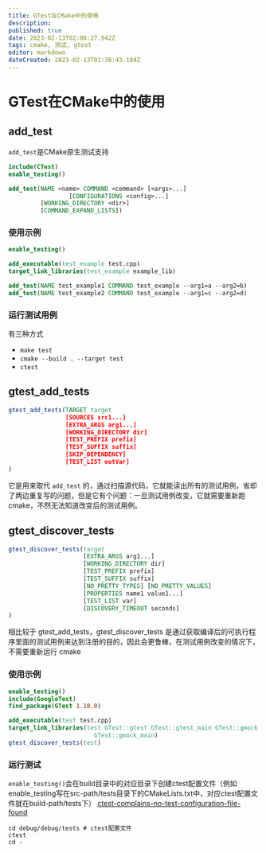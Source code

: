 ```yaml
---
title: GTest在CMake中的使用
description: 
published: true
date: 2023-02-13T02:08:27.942Z
tags: cmake, 测试, gtest
editor: markdown
dateCreated: 2023-02-13T01:38:43.184Z
---
```


# GTest在CMake中的使用
## add_test
`add_test`是CMake原生测试支持
```cmake
include(CTest)
enable_testing()

add_test(NAME <name> COMMAND <command> [<args>...]
				 [CONFIGURATIONS <config>...]
         [WORKING_DIRECTORY <dir>]
         [COMMAND_EXPAND_LISTS])
```
### 使用示例
```cmake
enable_testing()

add_executable(test_example test.cpp)
target_link_libraries(test_example example_lib)

add_test(NAME test_example1 COMMAND test_example --arg1=a --arg2=b)
add_test(NAME test_example2 COMMAND test_example --arg1=c --arg2=d)
```
### 运行测试用例
有三种方式
- `make test`
- `cmake --build . --target test`
- `ctest`

## gtest_add_tests

```cmake
gtest_add_tests(TARGET target
                [SOURCES src1...]
                [EXTRA_ARGS arg1...]
                [WORKING_DIRECTORY dir]
                [TEST_PREFIX prefix]
                [TEST_SUFFIX suffix]
                [SKIP_DEPENDENCY]
                [TEST_LIST outVar]
)
```
它是用来取代 `add_test` 的，通过扫描源代码，它就能读出所有的测试用例，省却了两边重复写的问题，但是它有个问题：一旦测试用例改变，它就需要重新跑 cmake，不然无法知道改变后的测试用例。

## gtest_discover_tests

```cmake
gtest_discover_tests(target
                     [EXTRA_ARGS arg1...]
                     [WORKING_DIRECTORY dir]
                     [TEST_PREFIX prefix]
                     [TEST_SUFFIX suffix]
                     [NO_PRETTY_TYPES] [NO_PRETTY_VALUES]
                     [PROPERTIES name1 value1...]
                     [TEST_LIST var]
                     [DISCOVERY_TIMEOUT seconds]
)
```
相比较于 gtest_add_tests，gtest_discover_tests 是通过获取编译后的可执行程序里面的测试用例来达到注册的目的，因此会更鲁棒，在测试用例改变的情况下，不需要重新运行 cmake
### 使用示例
```cmake
enable_testing()
include(GoogleTest)
find_package(GTest 1.10.0)

add_executable(test test.cpp)
target_link_libraries(test GTest::gtest GTest::gtest_main GTest::gmock
                        GTest::gmock_main)
gtest_discover_tests(test)
```

### 运行测试
`enable_testing()`会在build目录中的对应目录下创建ctest配置文件（例如enable_testing写在src-path/tests目录下的CMakeLists.txt中，对应ctest配置文件就在build-path/tests下）
[ctest-complains-no-test-configuration-file-found](https://stackoverflow.com/questions/68942999/ctest-complains-no-test-configuration-file-found)
```shell
cd debug/debug/tests # ctest配置文件
ctest
cd -
```
